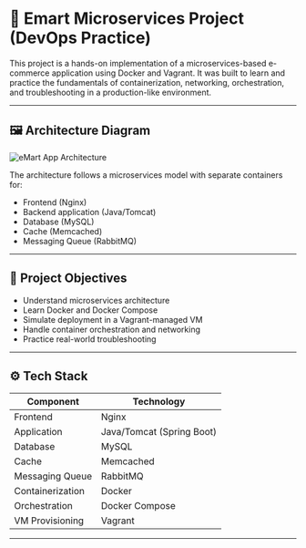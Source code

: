 # 🛒 Emart Microservices Project (DevOps Practice)

This project is a hands-on implementation of a microservices-based e-commerce application using Docker and Vagrant. It was built to learn and practice the fundamentals of containerization, networking, orchestration, and troubleshooting in a production-like environment.

---

## 🖼️ Architecture Diagram

![eMart App Architecture](images/architecture.png)

The architecture follows a microservices model with separate containers for:
- Frontend (Nginx)
- Backend application (Java/Tomcat)
- Database (MySQL)
- Cache (Memcached)
- Messaging Queue (RabbitMQ)

---

## 📌 Project Objectives

- Understand microservices architecture
- Learn Docker and Docker Compose
- Simulate deployment in a Vagrant-managed VM
- Handle container orchestration and networking
- Practice real-world troubleshooting

---

## ⚙️ Tech Stack

| Component        | Technology              |
|------------------|--------------------------|
| Frontend         | Nginx                   |
| Application      | Java/Tomcat (Spring Boot) |
| Database         | MySQL                   |
| Cache            | Memcached               |
| Messaging Queue  | RabbitMQ                |
| Containerization | Docker                  |
| Orchestration    | Docker Compose          |
| VM Provisioning  | Vagrant                 |

---